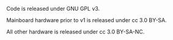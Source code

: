 Code is released under GNU GPL v3.

Mainboard hardware prior to v1 is released under cc 3.0 BY-SA.

All other hardware is released under cc 3.0 BY-SA-NC.
